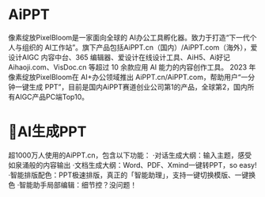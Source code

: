 # AiPPT
像素绽放PixelBloom是一家面向全球的 AI办公工具孵化器。致力于打造“下一代个人与组织的 AI工作站”。旗下产品包括AiPPT.cn（国内）/AiPPT.com（海外），爱设计AIGC 内容中台、365 编辑器、爱设计在线设计工具、AiH5、Ai好记Aihaoji.com、VisDoc.cn 等超过 10 余款应用 AI 能力的内容创作工具。  2023 年像素绽放PixelBloom在 AI+办公领域推出 AiPPT.cn/AiPPT.com，帮助用户“一分钟一键生成 PPT”，目前是国内AiPPT赛道创业公司第1的产品，全球第2，国内所有AIGC产品PC端Top10。  
# 🤖️AI生成PPT
超1000万人使用的AiPPT.cn，包含以下功能：
·对话生成大纲：输入主题，感受如泉涌般的内容输出
·文档生成大纲：Word、PDF、Xmind一键转PPT，so easy!
·智能排版配色：PPT极速排版，真正的「智能助理」，支持一键切换模版、一键换色
·智能助手局部编辑：细节控？没问题！
